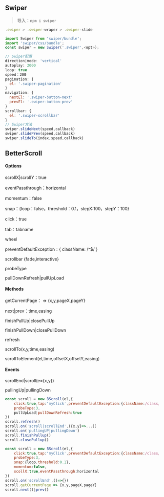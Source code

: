 ## Swiper

> 导入：`npm i swiper`

```js
.swiper > .swiper-wraper > .swiper-slide
```

```js
import Swiper from 'swiper/bundle';
import 'swiper/css/bundle';
const swiper = new Swiper('.swiper',<opt>);
```

```js
// Swiper配置
direction|mode: 'vertical'
autoplay: 2000
loop: true
speed：200
pagination: {
  el: '.swiper-pagination'
}
navigation: {
  nextEl: '.swiper-button-next'
  prevEl: '.swiper-button-prev'
}
scrollbar: {
  el: '.swiper-scrollbar'
}
// Swiper方法
swiper.slideNext(speed,callback)
swiper.slidePrev(speed,callback)
swiper.slideTo(index,speed,callback)
```

## BetterScroll

#### Options

scrollX|scrollY：true

eventPassthrough：horizontal

momentum：false

snap：{loop：false，threshold：0.1，stepX:100，stepY：100}

click：true

tab：tabname

wheel

preventDefaultException：{ className: /^$/ }

scrollbar	{fade,interactive}

probeType

pullDownRefresh|pullUpLoad

#### Methods

getCurrentPage： => {x,y,pageX,pageY}

next|prev：time,easing

finishPullUp|closePullUp

finishPullDown|closePullDown

refresh

scrollTo(x,y,time,easing)

scrollToElement(el,time,offsetX,offsetY,easing)

#### Events

scrollEnd|scroll(e={x,y})

pullingUp|pullingDown

<!--滚动栏-->

```js
const scroll = new BScroll(el,{
    click:true,tap:'myClick',preventDefaultException:{className:/class/}
	probeType:3,
    pullUpLoad|pullDownRefresh:true
})
scroll.refresh()
scroll.on('scroll|scrollEnd',({x,y}=>...))
scroll.on('pullingUP|pullingDown')
scroll.finishPullup()
scroll.closePullup()
```

<!--轮播图-->

```js
const scroll = new BScroll(el,{
    click:true,tap:'myClick',preventDefaultException:{className:/class/}
    probeType:3,
    snap:{loop,threshold:0.1},
    momentum:false,
    scollX:true,eventPassthrough:horizontal       
})
scroll.on('scrollEnd',()=>{})
scroll.getCurrentPage => {x,y,pageX,pageY}
scroll.next()|prev()
```

